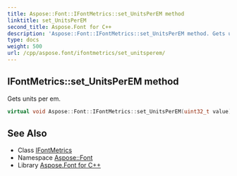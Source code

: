 ```yaml
---
title: Aspose::Font::IFontMetrics::set_UnitsPerEM method
linktitle: set_UnitsPerEM
second_title: Aspose.Font for C++
description: 'Aspose::Font::IFontMetrics::set_UnitsPerEM method. Gets units per em in C++.'
type: docs
weight: 500
url: /cpp/aspose.font/ifontmetrics/set_unitsperem/
---
```

## IFontMetrics::set_UnitsPerEM method


Gets units per em.

```cpp
virtual void Aspose::Font::IFontMetrics::set_UnitsPerEM(uint32_t value)=0
```

## See Also

* Class [IFontMetrics](../)
* Namespace [Aspose::Font](../../)
* Library [Aspose.Font for C++](../../../)
